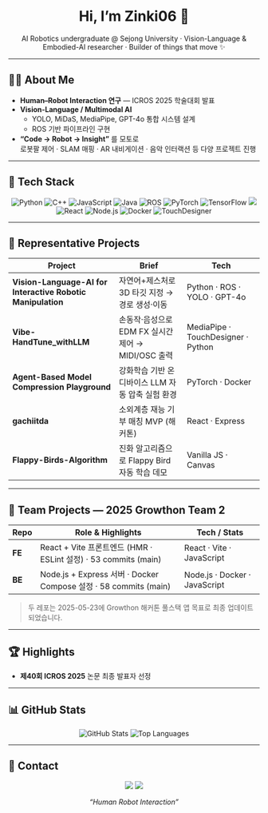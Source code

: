 <!-- 프로필 README (Last updated: 2025-05-27) -->

<h1 align="center">Hi, I’m <strong>Zinki06</strong> 👋</h1>
<p align="center">
  AI Robotics undergraduate @ Sejong University · Vision-Language & Embodied-AI researcher · Builder of things that move ✨
</p>

---

## 🧑‍💻 About Me
- **Human–Robot Interaction 연구** — ICROS 2025 학술대회 발표  
- **Vision-Language / Multimodal AI**  
  - YOLO, MiDaS, MediaPipe, GPT-4o 통합 시스템 설계  
  - ROS 기반 파이프라인 구현  
- **“Code → Robot → Insight”** 를 모토로  
  로봇팔 제어 · SLAM 매핑 · AR 내비게이션 · 음악 인터랙션 등 다양 프로젝트 진행  


---

## 🔨 Tech Stack
<p align="center">
  <img alt="Python" src="https://img.shields.io/badge/Python-3776AB?style=for-the-badge&logo=python&logoColor=white"/>
  <img alt="C++" src="https://img.shields.io/badge/C++-00599C?style=for-the-badge&logo=c%2B%2B&logoColor=white"/>
  <img alt="JavaScript" src="https://img.shields.io/badge/JavaScript-F7DF1E?style=for-the-badge&logo=javascript&logoColor=black"/>
  <img alt="Java" src="https://img.shields.io/badge/Java-007396?style=for-the-badge&logo=java&logoColor=white"/>
  <img alt="ROS" src="https://img.shields.io/badge/ROS-22314E?style=for-the-badge&logo=ros&logoColor=white"/>
  <img alt="PyTorch" src="https://img.shields.io/badge/PyTorch-EE4C2C?style=for-the-badge&logo=pytorch&logoColor=white"/>
  <img alt="TensorFlow" src="https://img.shields.io/badge/TensorFlow-FF6F00?style=for-the-badge&logo=tensorflow&logoColor=white"/>
  <img src="https://img.shields.io/badge/Flutter-02569B?logo=flutter&logoColor=white"/>
  <img alt="React" src="https://img.shields.io/badge/React-20232A?style=for-the-badge&logo=react&logoColor=61DAFB"/>
  <img alt="Node.js" src="https://img.shields.io/badge/Node.js-339933?style=for-the-badge&logo=node.js&logoColor=white"/>
  <img alt="Docker" src="https://img.shields.io/badge/Docker-2496ED?style=for-the-badge&logo=docker&logoColor=white"/>
  <img alt="TouchDesigner" src="https://img.shields.io/badge/TouchDesigner-FF3D00?style=for-the-badge&logoColor=white"/>
</p>

---

## 📌 Representative Projects
| Project                                                                        | Brief                                                               | Tech                                 |
| ------------------------------------------------------------------------------ | ------------------------------------------------------------------- | ------------------------------------ |
| **Vision-Language-AI for Interactive Robotic Manipulation**                    | 자연어+제스처로 3D 타깃 지정 → 경로 생성·이동                        | Python · ROS · YOLO · GPT-4o         |
| **Vibe-HandTune_withLLM**                                                      | 손동작·음성으로 EDM FX 실시간 제어 → MIDI/OSC 출력                  | MediaPipe · TouchDesigner · Python   |
| **Agent-Based Model Compression Playground**                                   | 강화학습 기반 온디바이스 LLM 자동 압축 실험 환경                    | PyTorch · Docker                     |
| **gachiitda**                                                                  | 소외계층 재능 기부 매칭 MVP (해커톤)                                 | React · Express                      |
| **Flappy-Birds-Algorithm**                                                     | 진화 알고리즘으로 Flappy Bird 자동 학습 데모                       | Vanilla JS · Canvas                  |

---

## 🌱 Team Projects — 2025 Growthon Team 2
| Repo | Role & Highlights                                                  | Tech / Stats                |
| ---- | ------------------------------------------------------------------ | --------------------------- |
| **FE** | React + Vite 프론트엔드 (HMR · ESLint 설정) · 53 commits (main)     | React · Vite · JavaScript   |
| **BE** | Node.js + Express 서버 · Docker Compose 설정 · 58 commits (main)   | Node.js · Docker · JavaScript|

> 두 레포는 2025-05-23에 Growthon 해커톤 풀스택 앱 목표로 최종 업데이트되었습니다.

---

## 🏆 Highlights
- **제40회 ICROS 2025** 논문 최종 발표자 선정  

---

## 📊 GitHub Stats
<p align="center">
  <img alt="GitHub Stats" src="https://github-readme-stats.vercel.app/api?username=Zinki06&show_icons=true&theme=dark&hide=contribs"/>
  <img alt="Top Languages" src="https://github-readme-stats.vercel.app/api/top-langs/?username=Zinki06&layout=compact&theme=dark"/>
</p>

---

## 🤝 Contact
<p align="center">
  <a href="mailto:jimmy.byeon@gamil.com"><img src="https://img.shields.io/badge/Email-D14836?style=for-the-badge&logo=gmail&logoColor=white"/></a>
  <a href="https://www.instagram.com/your_instagram"><img src="https://img.shields.io/badge/Instagram-E4405F?style=for-the-badge&logo=instagram&logoColor=white"/></a>
<!---  <a href="https://www.linkedin.com/in/your_linkedin"><img src="https://img.shields.io/badge/LinkedIn-0A66C2?style=for-the-badge&logo=linkedin&logoColor=white"/></a> --->
</p>

<p align="center"><em>“Human Robot Interaction”</em></p>
